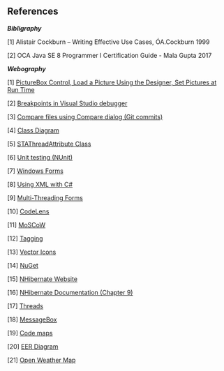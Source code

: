 ## References
**_Bibligraphy_**

[1] Alistair Cockburn – Writing Effective Use Cases, ÓA.Cockburn 1999

[2] OCA Java SE 8 Programmer I Certification Guide - Mala Gupta 2017

**_Webography_**

[1] [PictureBox Control, Load a Picture Using the Designer, Set Pictures at Run Time](https://docs.microsoft.com/en-us/dotnet/framework/winforms/controls/picturebox-control-windows-forms)

[2] [Breakpoints in Visual Studio debugger](https://docs.microsoft.com/en-us/visualstudio/debugger/using-breakpoints?view=vs-2017)

[3] [Compare files using Compare dialog (Git commits)](https://docs.microsoft.com/en-us/azure/devops/repos/tfvc/compare-files?view=azure-devops&viewFallbackFrom=vsts)

[4] [Class Diagram](https://docs.microsoft.com/en-us/visualstudio/ide/class-designer/how-to-add-class-diagrams-to-projects?view=vs-2017)

[5] [STAThreadAttribute Class](https://docs.microsoft.com/en-us/dotnet/api/system.stathreadattribute?view=netframework-4.7.2)

[6] [Unit testing (NUnit)](http://nunit.org/docs/2.2.6/quickStart.html)

[7] [Windows Forms](https://docs.microsoft.com/en-us/dotnet/api/system.windows.forms?view=netframework-4.7.2)

[8] [Using XML with C#](https://csharp.net-tutorials.com/xml/introduction/)

[9] [Multi-Threading Forms](https://docs.microsoft.com/en-us/dotnet/api/system.windows.forms.applicationcontext?view=netframework-4.7.2)

[10] [CodeLens](https://docs.microsoft.com/en-us/visualstudio/ide/find-code-changes-and-other-history-with-codelens?view=vs-2019)

[11] [MoSCoW](https://businessanalystlearnings.com/ba-techniques/2013/3/5/moscow-technique-requirements-prioritization)

[12] [Tagging](https://git-scm.com/book/en/v2/Git-Basics-Tagging)

[13] [Vector Icons](https://www.flaticon.com)

[14] [NuGet](https://docs.microsoft.com/en-us/nuget/what-is-nuget)

[15] [NHibernate Website](https://nhibernate.info/doc/tutorials/first-nh-app/your-first-nhibernate-based-application.html)

[16] [NHibernate Documentation (Chapter 9)](https://nhibernate.info/doc/nh/en/index.html#inheritance)

[17] [Threads](https://docs.microsoft.com/en-us/dotnet/api/system.threading.thread?view=netframework-4.7.2)

[18] [MessageBox](https://www.c-sharpcorner.com/UploadFile/mahesh/understanding-message-box-in-windows-forms-using-C-Sharp/)

[19] [Code maps](https://docs.microsoft.com/en-us/visualstudio/modeling/map-dependencies-across-your-solutions?view=vs-2019)

[20] [EER Diagram](https://dev.mysql.com/doc/workbench/en/wb-creating-eer-diagram.html)

[21] [Open Weather Map](https://openweathermap.org/api)